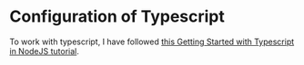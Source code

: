 # Configuration of Typescript

To work with typescript, I have followed [this Getting Started with Typescript in NodeJS tutorial](https://khalilstemmler.com/blogs/typescript/node-starter-project/). 